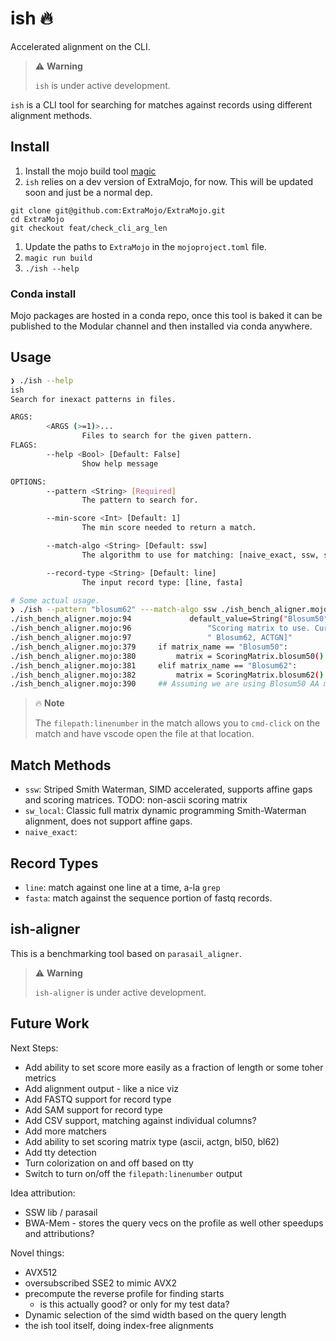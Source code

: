 # ish 🔥

Accelerated alignment on the CLI.

> ⚠️ **Warning**
> 
> `ish` is under active development.


`ish` is a CLI tool for searching for matches against records using different alignment methods.

## Install

1. Install the mojo build tool [magic](https://docs.modular.com/magic/)
1. `ish` relies on a dev version of ExtraMojo, for now. This will be updated soon and just be a normal dep.

```
git clone git@github.com:ExtraMojo/ExtraMojo.git
cd ExtraMojo
git checkout feat/check_cli_arg_len
```
1. Update the paths to `ExtraMojo` in the `mojoproject.toml` file.
1. `magic run build`
1. `./ish --help`

### Conda install

Mojo packages are hosted in a conda repo, once this tool is baked it can be published to the Modular channel and then installed via conda anywhere.

## Usage

```bash
❯ ./ish --help
ish
Search for inexact patterns in files.

ARGS:
        <ARGS (>=1)>...
                Files to search for the given pattern.
FLAGS:
        --help <Bool> [Default: False]
                Show help message

OPTIONS:
        --pattern <String> [Required]
                The pattern to search for.

        --min-score <Int> [Default: 1]
                The min score needed to return a match.

        --match-algo <String> [Default: ssw]
                The algorithm to use for matching: [naive_exact, ssw, sw_local]

        --record-type <String> [Default: line]
                The input record type: [line, fasta]
```

```bash
# Some actual usage.
❯ ./ish --pattern "blosum62" ---match-algo ssw ./ish_bench_aligner.mojo 
./ish_bench_aligner.mojo:94             default_value=String("Blosum50"),
./ish_bench_aligner.mojo:96                 "Scoring matrix to use. Currently supports: [Blosum50,"
./ish_bench_aligner.mojo:97                 " Blosum62, ACTGN]"
./ish_bench_aligner.mojo:379     if matrix_name == "Blosum50":
./ish_bench_aligner.mojo:380         matrix = ScoringMatrix.blosum50()
./ish_bench_aligner.mojo:381     elif matrix_name == "Blosum62":
./ish_bench_aligner.mojo:382         matrix = ScoringMatrix.blosum62()
./ish_bench_aligner.mojo:390     ## Assuming we are using Blosum50 AA matrix for everything below this for now.
```

> 🔥 **Note**
>
> The `filepath:linenumber` in the match allows you to `cmd-click` on the match and have vscode open the file at that location.

## Match Methods

- `ssw`: Striped Smith Waterman, SIMD accelerated, supports affine gaps and scoring matrices. TODO: non-ascii scoring matrix
- `sw_local`: Classic full matrix dynamic programming Smith-Waterman alignment, does not support affine gaps.
- `naive_exact`: 

## Record Types

- `line`: match against one line at a time, a-la `grep`
- `fasta`: match against the sequence portion of fastq records.


## ish-aligner

This is a benchmarking tool based on `parasail_aligner`.

> ⚠️ **Warning**
> 
> `ish-aligner` is under active development.

## Future Work

Next Steps:
- Add ability to set score more easily as a fraction of length or some toher metrics
- Add alignment output - like a nice viz
- Add FASTQ support for record type
- Add SAM support for record type
- Add CSV support, matching against individual columns?
- Add more matchers
- Add ability to set scoring matrix type (ascii, actgn, bl50, bl62)
- Add tty detection
- Turn colorization on and off based on tty
- Switch to turn on/off the `filepath:linenumber` output

Idea attribution:
- SSW lib / parasail
- BWA-Mem - stores the query vecs on the profile as well
other speedups and attributions?

Novel things:
- AVX512
- oversubscribed SSE2 to mimic AVX2
- precompute the reverse profile for finding starts
    - is this actually good? or only for my test data?
- Dynamic selection of the simd width based on the query length
- the ish tool itself, doing index-free alignments
